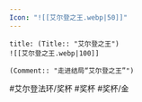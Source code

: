 ```yaml
---
Icon: "![[艾尔登之王.webp|50]]"
---
```

```ad-common-gold-trophy
title: (Title:: "艾尔登之王")
![[艾尔登之王.webp|100]]

(Comment:: "走进结局“艾尔登之王”")
```

#艾尔登法环/奖杯 #奖杯 #奖杯/金